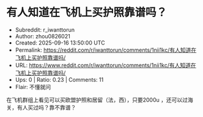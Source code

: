 # 有人知道在飞机上买护照靠谱吗？

- Subreddit: r_iwanttorun
- Author: zhou0826021
- Created: 2025-09-16 13:50:00 UTC
- Permalink: https://reddit.com/r/iwanttorun/comments/1nii1kc/有人知道在飞机上买护照靠谱吗/
- URL: https://www.reddit.com/r/iwanttorun/comments/1nii1kc/有人知道在飞机上买护照靠谱吗/
- Ups: 0 | Ratio: 0.23 | Comments: 11
- Flair: 不懂就问


在飞机群组上看见可以买欧盟护照和居留（法，西），只要2000u
，还可以过海关，有人买过吗？靠不靠谱？

